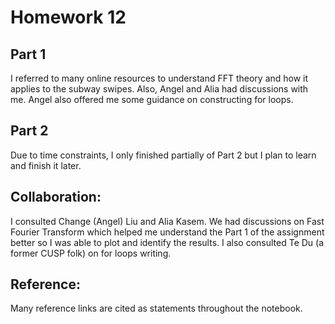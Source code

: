 # Homework 12
## Part 1
I referred to many online resources to understand FFT theory and how it applies to the subway swipes. Also, Angel and Alia had discussions with me. Angel also offered me some guidance on constructing for loops. 

## Part 2
Due to time constraints, I only finished partially of Part 2 but I plan to learn and finish it later. 

## Collaboration:
I consulted Change (Angel) Liu and Alia Kasem. We had discussions on Fast Fourier Transform which helped me understand the Part 1 of the assignment better so I was able to plot and identify the results. I also consulted Te Du (a former CUSP folk) on for loops writing. 

## Reference:
Many reference links are cited as statements throughout the notebook. 

